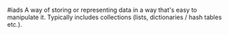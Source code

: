 #iads
A way of storing or representing data in a way that's easy to manipulate it. Typically includes collections (lists, dictionaries / hash tables etc.).
